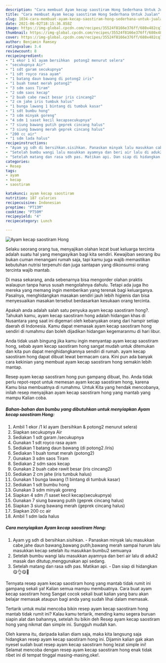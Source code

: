 ```yaml
---
description: "Cara membuat Ayam kecap saostiram Hong Sederhana Untuk Jualan"
title: "Cara membuat Ayam kecap saostiram Hong Sederhana Untuk Jualan"
slug: 1034-cara-membuat-ayam-kecap-saostiram-hong-sederhana-untuk-jualan
date: 2021-06-02T18:15:36.858Z
image: https://img-global.cpcdn.com/recipes/35524f8166e376ff/680x482cq70/ayam-kecap-saostiram-hong-foto-resep-utama.jpg
thumbnail: https://img-global.cpcdn.com/recipes/35524f8166e376ff/680x482cq70/ayam-kecap-saostiram-hong-foto-resep-utama.jpg
cover: https://img-global.cpcdn.com/recipes/35524f8166e376ff/680x482cq70/ayam-kecap-saostiram-hong-foto-resep-utama.jpg
author: Benjamin Ramsey
ratingvalue: 3.4
reviewcount: 8
recipeingredient:
- "1 ekor 1 kl ayam bersihkan  potong2 menurut selera"
- "secukupnya Air"
- "1 sdt garam secukupnya"
- "1 sdt royco rasa ayam"
- "1 batang daun bawang di potong2 iris"
- "1 buah tomat merah potong2"
- "3 sdm saos Tiram"
- "2 sdm saos kecap"
- "2 buah cabe rawit besar iris cincang2"
- "2 cm jahe iris tumbuk halus"
- "1 bunga lawang 1 bintang di tumbuk kasar"
- "1 sdt bumbu hong"
- "3 sdm minyak goreng"
- "4 sdm 1 saset kecil kecapsecukupnya"
- "7 siung bawang putih geprek cincang halus"
- "3 siung bawang merah geprek cincang halus"
- "200 cc air"
- "1 sdm lada halus"
recipeinstructions:
- "Ayam yg sdh di bersihkan.sisihkan. Panaskan minyak lalu masukkan cabe,jahe daun bawang,bawang putih,bawang merah sampai harum lalu masukkan kecap setelah itu masukkan bumbu2 semuanya"
- "Setelah bumbu wangi lalu masukkan ayamnya dan beri air lalu di aduk2 masak dan ditutup,menggunakan api sedang."
- "Setelah matang dan rasa sdh pas. Matikan api. Dan siap di hidangkan 😋👌😋💖"
categories:
- Resep
tags:
- ayam
- kecap
- saostiram

katakunci: ayam kecap saostiram 
nutrition: 187 calories
recipecuisine: Indonesian
preptime: "PT13M"
cooktime: "PT50M"
recipeyield: "4"
recipecategory: Lunch

---
```



![Ayam kecap saostiram Hong](https://img-global.cpcdn.com/recipes/35524f8166e376ff/680x482cq70/ayam-kecap-saostiram-hong-foto-resep-utama.jpg)

Selaku seorang orang tua, menyajikan olahan lezat buat keluarga tercinta adalah suatu hal yang mengasyikan bagi kita sendiri. Kewajiban seorang ibu bukan cuman menangani rumah saja, tapi kamu juga wajib memastikan kebutuhan nutrisi terpenuhi dan juga santapan yang dikonsumsi orang tercinta wajib mantab.

Di masa  sekarang, anda sebenarnya bisa mengorder olahan praktis walaupun tanpa harus susah mengolahnya dahulu. Tetapi ada juga lho mereka yang memang ingin memberikan yang terenak bagi keluarganya. Pasalnya, menghidangkan masakan sendiri jauh lebih higienis dan bisa menyesuaikan masakan tersebut berdasarkan kesukaan orang tercinta. 



Apakah anda adalah salah satu penyuka ayam kecap saostiram hong?. Tahukah kamu, ayam kecap saostiram hong adalah hidangan khas di Nusantara yang saat ini digemari oleh kebanyakan orang dari hampir setiap daerah di Indonesia. Kamu dapat memasak ayam kecap saostiram hong sendiri di rumahmu dan boleh dijadikan hidangan kegemaranmu di hari libur.

Anda tidak usah bingung jika kamu ingin menyantap ayam kecap saostiram hong, sebab ayam kecap saostiram hong sangat mudah untuk ditemukan dan kita pun dapat menghidangkannya sendiri di rumah. ayam kecap saostiram hong dapat dibuat lewat bermacam cara. Kini pun ada banyak cara kekinian yang membuat ayam kecap saostiram hong semakin lebih mantap.

Resep ayam kecap saostiram hong pun gampang dibuat, lho. Anda tidak perlu repot-repot untuk memesan ayam kecap saostiram hong, karena Kamu bisa membuatnya di rumahmu. Untuk Kita yang hendak mencobanya, inilah resep menyajikan ayam kecap saostiram hong yang mantab yang mampu Kalian coba.

<!--inarticleads1-->

##### Bahan-bahan dan bumbu yang dibutuhkan untuk menyiapkan Ayam kecap saostiram Hong:

1. Ambil 1 ekor /1 kl ayam (bersihkan &amp; potong2 menurut selera)
1. Siapkan secukupnya Air
1. Sediakan 1 sdt garam /secukupnya
1. Gunakan 1 sdt royco rasa ayam
1. Sediakan 1 batang daun bawang (di potong2 /iris)
1. Sediakan 1 buah tomat merah (potong2)
1. Gunakan 3 sdm saos Tiram
1. Sediakan 2 sdm saos kecap
1. Gunakan 2 buah cabe rawit besar (iris cincang2)
1. Sediakan 2 cm jahe (iris tumbuk halus)
1. Gunakan 1 bunga lawang (1 bintang di tumbuk kasar)
1. Sediakan 1 sdt bumbu hong
1. Gunakan 3 sdm minyak goreng
1. Siapkan 4 sdm /1 saset kecil kecap(secukupnya)
1. Gunakan 7 siung bawang putih (geprek cincang halus)
1. Siapkan 3 siung bawang merah (geprek cincang halus)
1. Siapkan 200 cc air
1. Ambil 1 sdm lada halus




<!--inarticleads2-->

##### Cara menyiapkan Ayam kecap saostiram Hong:

1. Ayam yg sdh di bersihkan.sisihkan. - Panaskan minyak lalu masukkan cabe,jahe daun bawang,bawang putih,bawang merah sampai harum lalu masukkan kecap setelah itu masukkan bumbu2 semuanya
1. Setelah bumbu wangi lalu masukkan ayamnya dan beri air lalu di aduk2 masak dan ditutup,menggunakan api sedang.
1. Setelah matang dan rasa sdh pas. Matikan api. - Dan siap di hidangkan 😋👌😋💖




Ternyata resep ayam kecap saostiram hong yang mantab tidak rumit ini gampang sekali ya! Kalian semua mampu membuatnya. Cara buat ayam kecap saostiram hong Sangat cocok sekali buat kalian yang baru akan belajar memasak ataupun bagi anda yang sudah lihai dalam memasak.

Tertarik untuk mulai mencoba bikin resep ayam kecap saostiram hong mantab tidak rumit ini? Kalau kamu tertarik, mending kamu segera buruan siapin alat dan bahannya, setelah itu bikin deh Resep ayam kecap saostiram hong yang nikmat dan simple ini. Sungguh mudah kan. 

Oleh karena itu, daripada kalian diam saja, maka kita langsung saja hidangkan resep ayam kecap saostiram hong ini. Dijamin kalian gak akan nyesel sudah buat resep ayam kecap saostiram hong lezat simple ini! Selamat mencoba dengan resep ayam kecap saostiram hong enak tidak ribet ini di tempat tinggal masing-masing,oke!.

